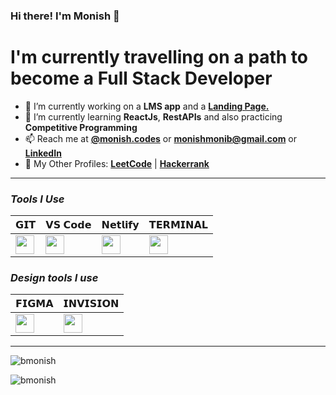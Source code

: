### Hi there! I'm Monish 👋

# I'm currently travelling on a path to become a Full Stack Developer

- 🔭 I’m currently working on a **LMS app** and a [**Landing Page.**](https://bmonish.github.io/early-storage/)
- 🌱 I’m currently learning **ReactJs**, **RestAPIs** and also practicing **Competitive Programming**
- 📫 Reach me at [**@monish.codes**](https://www.instagram.com/monish.codes/) or **monishmonib@gmail.com** or [**LinkedIn**](https://linkedin.com/in/bmonish)
- 👤 My Other Profiles: [**LeetCode**](https://leetcode.com/bmonish/) | [**Hackerrank**](https://www.hackerrank.com/monishmonib)

__________

### ***Tools I Use***

| 𝗚𝗜𝗧  | 𝗩𝗦 𝗖𝗼𝗱𝗲 | 𝗡𝗲𝘁𝗹𝗶𝗳𝘆 | 𝗧𝗘𝗥𝗠𝗜𝗡𝗔𝗟 | 
| ------------- | ------------- |------------- | ------------- |
| <img height="30px" src="https://cdn.svgporn.com/logos/git-icon.svg">  | <img height="30px" src="https://cdn.svgporn.com/logos/visual-studio-code.svg"> |  <img height="30px" src="https://cdn.svgporn.com/logos/netlify.svg"> |  <img height="30px" src="https://cdn.svgporn.com/logos/terminal.svg"> | 

### ***Design tools I use***

| 𝗙𝗜𝗚𝗠𝗔 | 𝗜𝗡𝗩𝗜𝗦𝗜𝗢𝗡 |
| ------------- | ------------- |
| <img height="30px" src="https://cdn.svgporn.com/logos/figma.svg"> | <img height="30px" src="https://cdn.svgporn.com/logos/invision.svg"> |

_____

<p><img src="https://github-readme-stats.vercel.app/api?username=bmonish&count_private=true&show_icons=true&theme=react&hide=stars" alt="bmonish"/></p>

<p><img src="https://github-readme-streak-stats.herokuapp.com/?user=bmonish" alt="bmonish"/></p>
<!--
**bmonish/bmonish** is a ✨ _special_ ✨ repository because its `README.md` (this file) appears on your GitHub profile.

Here are some ideas to get you started:

- 👯 I’m looking to collaborate on ...
- 🤔 I’m looking for help with ...
- 💬 Ask me about ...

- 😄 Pronouns: ...
- ⚡ Fun fact: ...
  -->
